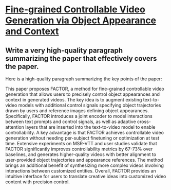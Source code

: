 # [Fine-grained Controllable Video Generation via Object Appearance and   Context](https://arxiv.org/abs/2312.02919)

## Write a very high-quality paragraph summarizing the paper that effectively covers the paper.

 Here is a high-quality paragraph summarizing the key points of the paper:

This paper proposes FACTOR, a method for fine-grained controllable video generation that allows users to precisely control object appearances and context in generated videos. The key idea is to augment existing text-to-video models with additional control signals specifying object trajectories drawn by users and reference images defining object appearances. Specifically, FACTOR introduces a joint encoder to model interactions between text prompts and control signals, as well as adaptive cross-attention layers that are inserted into the text-to-video model to enable controllability. A key advantage is that FACTOR achieves controllable video generation without needing per-subject finetuning or optimization at test time. Extensive experiments on MSR-VTT and user studies validate that FACTOR significantly improves controllability metrics by 67-73% over baselines, and generates higher-quality videos with better alignment to user-provided object trajectories and appearance references. The method brings an additional benefit of synthesizing more complex videos involving interactions between customized entities. Overall, FACTOR provides an intuitive interface for users to translate creative ideas into customized video content with precision control.

